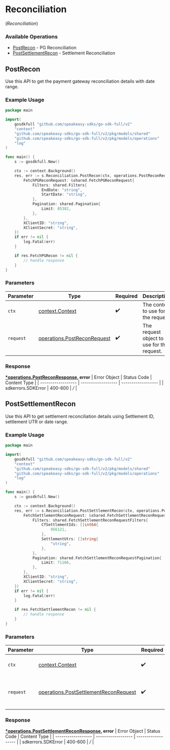 # Reconciliation
(*Reconciliation*)

### Available Operations

* [PostRecon](#postrecon) - PG Reconciliation
* [PostSettlementRecon](#postsettlementrecon) - Settlement Reconciliation

## PostRecon

Use this API to get the payment gateway reconciliation details with date range.

### Example Usage

```go
package main

import(
	gosdkfull "github.com/speakeasy-sdks/go-sdk-full/v2"
	"context"
	"github.com/speakeasy-sdks/go-sdk-full/v2/pkg/models/shared"
	"github.com/speakeasy-sdks/go-sdk-full/v2/pkg/models/operations"
	"log"
)

func main() {
    s := gosdkfull.New()

    ctx := context.Background()
    res, err := s.Reconciliation.PostRecon(ctx, operations.PostReconRequest{
        FetchPGReconRequest: &shared.FetchPGReconRequest{
            Filters: shared.Filters{
                EndDate: "string",
                StartDate: "string",
            },
            Pagination: shared.Pagination{
                Limit: 85382,
            },
        },
        XClientID: "string",
        XClientSecret: "string",
    })
    if err != nil {
        log.Fatal(err)
    }

    if res.FetchPGRecon != nil {
        // handle response
    }
}
```

### Parameters

| Parameter                                                                      | Type                                                                           | Required                                                                       | Description                                                                    |
| ------------------------------------------------------------------------------ | ------------------------------------------------------------------------------ | ------------------------------------------------------------------------------ | ------------------------------------------------------------------------------ |
| `ctx`                                                                          | [context.Context](https://pkg.go.dev/context#Context)                          | :heavy_check_mark:                                                             | The context to use for the request.                                            |
| `request`                                                                      | [operations.PostReconRequest](../../pkg/models/operations/postreconrequest.md) | :heavy_check_mark:                                                             | The request object to use for the request.                                     |


### Response

**[*operations.PostReconResponse](../../pkg/models/operations/postreconresponse.md), error**
| Error Object       | Status Code        | Content Type       |
| ------------------ | ------------------ | ------------------ |
| sdkerrors.SDKError | 400-600            | */*                |

## PostSettlementRecon

Use this API to get settlement reconciliation details using Settlement ID, settlement UTR or date range.

### Example Usage

```go
package main

import(
	gosdkfull "github.com/speakeasy-sdks/go-sdk-full/v2"
	"context"
	"github.com/speakeasy-sdks/go-sdk-full/v2/pkg/models/shared"
	"github.com/speakeasy-sdks/go-sdk-full/v2/pkg/models/operations"
	"log"
)

func main() {
    s := gosdkfull.New()

    ctx := context.Background()
    res, err := s.Reconciliation.PostSettlementRecon(ctx, operations.PostSettlementReconRequest{
        FetchSettlementReconRequest: &shared.FetchSettlementReconRequest{
            Filters: shared.FetchSettlementReconRequestFilters{
                CfSettlementIds: []int64{
                    956121,
                },
                SettlementUtrs: []string{
                    "string",
                },
            },
            Pagination: shared.FetchSettlementReconRequestPagination{
                Limit: 71166,
            },
        },
        XClientID: "string",
        XClientSecret: "string",
    })
    if err != nil {
        log.Fatal(err)
    }

    if res.FetchSettlementRecon != nil {
        // handle response
    }
}
```

### Parameters

| Parameter                                                                                          | Type                                                                                               | Required                                                                                           | Description                                                                                        |
| -------------------------------------------------------------------------------------------------- | -------------------------------------------------------------------------------------------------- | -------------------------------------------------------------------------------------------------- | -------------------------------------------------------------------------------------------------- |
| `ctx`                                                                                              | [context.Context](https://pkg.go.dev/context#Context)                                              | :heavy_check_mark:                                                                                 | The context to use for the request.                                                                |
| `request`                                                                                          | [operations.PostSettlementReconRequest](../../pkg/models/operations/postsettlementreconrequest.md) | :heavy_check_mark:                                                                                 | The request object to use for the request.                                                         |


### Response

**[*operations.PostSettlementReconResponse](../../pkg/models/operations/postsettlementreconresponse.md), error**
| Error Object       | Status Code        | Content Type       |
| ------------------ | ------------------ | ------------------ |
| sdkerrors.SDKError | 400-600            | */*                |
